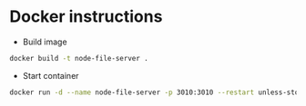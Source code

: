 # Docker instructions

- Build image

```bash
docker build -t node-file-server .
```

- Start container

```bash
docker run -d --name node-file-server -p 3010:3010 --restart unless-stopped node-file-server
```
